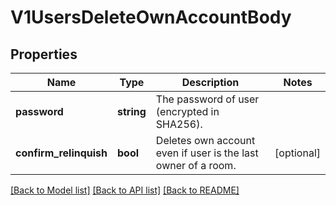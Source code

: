 # V1UsersDeleteOwnAccountBody

## Properties
Name | Type | Description | Notes
------------ | ------------- | ------------- | -------------
**password** | **string** | The password of user (encrypted in SHA256). | 
**confirm_relinquish** | **bool** | Deletes own account even if user is the last owner of a room. | [optional] 

[[Back to Model list]](../../README.md#documentation-for-models) [[Back to API list]](../../README.md#documentation-for-api-endpoints) [[Back to README]](../../README.md)

